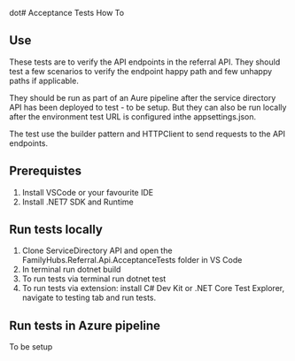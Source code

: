 dot# Acceptance Tests How To

## Use
These tests are to verify the API endpoints in the referral API. They should test a few scenarios to verify the endpoint happy path and few unhappy paths if applicable.

They should be run as part of an Aure pipeline after the service directory API has been deployed to test - to be setup. But they can also be run locally after the environment test URL is configured inthe appsettings.json.

The test use the builder pattern and HTTPClient to send requests to the API endpoints.

## Prerequistes

1. Install VSCode or your favourite IDE
2. Install .NET7 SDK and Runtime

## Run tests locally
1. Clone ServiceDirectory API and open the FamilyHubs.Referral.Api.AcceptanceTests folder in VS Code
2. In terminal run dotnet build
3. To run tests via terminal run dotnet test
4. To run tests via extension: install C# Dev Kit or .NET Core Test Explorer, navigate to testing tab and run tests.

## Run tests in Azure pipeline
To be setup